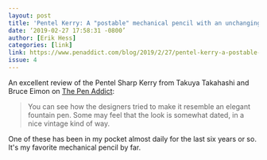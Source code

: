 ```yaml
---
layout: post
title: 'Pentel Kerry: A "postable" mechanical pencil with an unchanging design since 1971'
date: ‘2019-02-27 17:58:31 -0800’
author: [Erik Hess]
categories: [link]
link: https://www.penaddict.com/blog/2019/2/27/pentel-kerry-a-postable-mechanical-pencil-with-an-unchanging-design-since-1971
issue: 4
---
```

An excellent review of the Pentel Sharp Kerry from Takuya Takahashi and Bruce Eimon on [The Pen Addict](https://www.penaddict.com/blog/2019/2/27/pentel-kerry-a-postable-mechanical-pencil-with-an-unchanging-design-since-1971):

> You can see how the designers tried to make it resemble an elegant fountain pen. Some may feel that the look is somewhat dated, in a nice vintage kind of way.

One of these has been in my pocket almost daily for the last six years or so. It's my favorite mechanical pencil by far. 